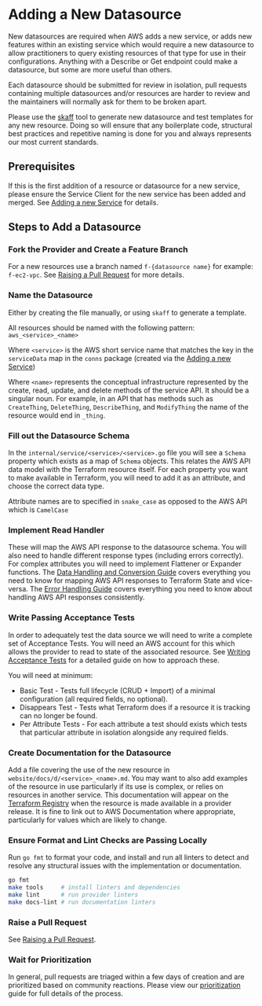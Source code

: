 # Adding a New Datasource

New datasources are required when AWS adds a new service, or adds new features within an existing service which would require a new datasource to allow practitioners to query existing resources of that type for use in their configurations. Anything with a Describe or Get endpoint could make a datasource, but some are more useful than others.

Each datasource should be submitted for review in isolation, pull requests containing multiple datasources and/or resources are harder to review and the maintainers will normally ask for them to be broken apart.

Please use the [skaff](https://github.com/hashicorp/terraform-provider-aws/blob/main/skaff/README.md) tool to generate new datasource and test templates for any new resource. Doing so will ensure that any boilerplate code, structural best practices and repetitive naming is done for you and always represents our most current standards.

## Prerequisites

If this is the first addition of a resource or datasource for a new service, please ensure the Service Client for the new service has been added and merged. See [Adding a new Service](add-a-new-service.md) for details.

## Steps to Add a Datasource

### Fork the Provider and Create a Feature Branch

For a new resources use a branch named `f-{datasource name}` for example: `f-ec2-vpc`. See [Raising a Pull Request](raising-a-pull-request.md) for more details.

### Name the Datasource

Either by creating the file manually, or using `skaff` to generate a template.

All resources should be named with the following pattern: `aws_<service>_<name>`

Where `<service>` is the AWS short service name that matches the key in the `serviceData` map in the `conns` package (created via the [Adding a new Service](add-a-new-service.md))

Where `<name>` represents the conceptual infrastructure represented by the create, read, update, and delete methods of the service API. It should be a singular noun. For example, in an API that has methods such as `CreateThing`, `DeleteThing`, `DescribeThing`, and `ModifyThing` the name of the resource would end in `_thing`.

### Fill out the Datasource Schema

In the `internal/service/<service>/<service>.go` file you will see a `Schema` property which exists as a map of `Schema` objects. This relates the AWS API data model with the Terraform resource itself. For each property you want to make available in Terraform, you will need to add it as an attribute, and choose the correct data type.

Attribute names are to specified in `snake_case` as opposed to the AWS API which is `CamelCase`

### Implement Read Handler

These will map the AWS API response to the datasource schema. You will also need to handle different response types (including errors correctly). For complex attributes you will need to implement Flattener or Expander functions. The [Data Handling and Conversion Guide](data-handling-and-conversion.md) covers everything you need to know for mapping AWS API responses to Terraform State and vice-versa. The [Error Handling Guide](error-handling.md) covers everything you need to know about handling AWS API responses consistently.

### Write Passing Acceptance Tests
In order to adequately test the data source we will need to write a complete set of Acceptance Tests. You will need an AWS account for this which allows the provider to read to state of the associated resource. See [Writing Acceptance Tests](running-and-writing-acceptance-tests.md) for a detailed guide on how to approach these.

You will need at minimum:

- Basic Test - Tests full lifecycle (CRUD + Import) of a minimal configuration (all required fields, no optional).
- Disappears Test - Tests what Terraform does if a resource it is tracking can no longer be found.
- Per Attribute Tests - For each attribute a test should exists which tests that particular attribute in isolation alongside any required fields.

### Create Documentation for the Datasource

Add a file covering the use of the new resource in `website/docs/d/<service>_<name>.md`. You may want to also add examples of the resource in use particularly if its use is complex, or relies on resources in another service. This documentation will appear on the [Terraform Registry](https://registry.terraform.io/providers/hashicorp/aws/latest) when the resource is made available in a provider release. It is fine to link out to AWS Documentation where appropriate, particularly for values which are likely to change.

### Ensure Format and Lint Checks are Passing Locally

Run `go fmt` to format your code, and install and run all linters to detect and resolve any structural issues with the implementation or documentation.

```sh
go fmt
make tools     # install linters and dependencies
make lint      # run provider linters
make docs-lint # run documentation linters
```

### Raise a Pull Request

See [Raising a Pull Request](raising-a-pull-request.md).

### Wait for Prioritization

In general, pull requests are triaged within a few days of creation and are prioritized based on community reactions. Please view our [prioritization](prioritization.md) guide for full details of the process.

